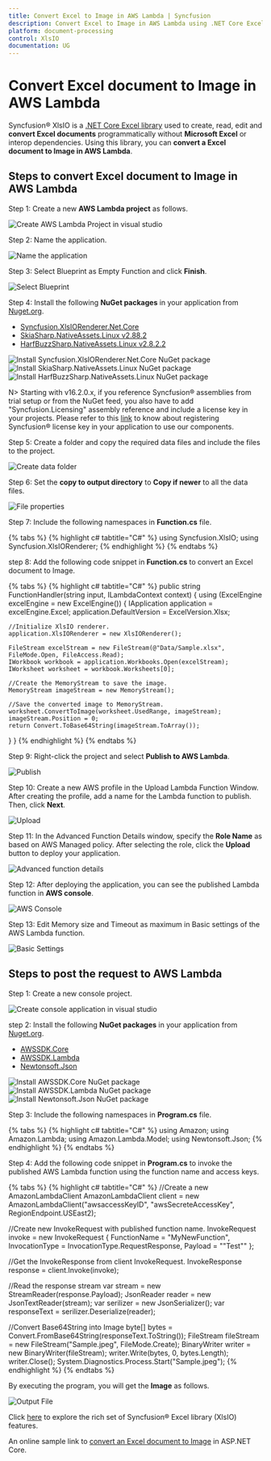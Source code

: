 ```yaml
---
title: Convert Excel to Image in AWS Lambda | Syncfusion
description: Convert Excel to Image in AWS Lambda using .NET Core Excel (XlsIO) library without Microsoft Excel or interop dependencies.
platform: document-processing
control: XlsIO
documentation: UG
---
```


# Convert Excel document to Image in AWS Lambda

Syncfusion&reg; XlsIO is a [.NET Core Excel library](https://www.syncfusion.com/document-processing/excel-framework/net-core) used to create, read, edit and **convert Excel documents** programmatically without **Microsoft Excel** or interop dependencies. Using this library, you can **convert a Excel document to Image in AWS Lambda**.

## Steps to convert Excel document to Image in AWS Lambda

Step 1: Create a new **AWS Lambda project** as follows.

![Create AWS Lambda Project in visual studio](AWS_Images/Lambda_Images/Create_Application.png)

Step 2: Name the application.

![Name the application](AWS_Images/Lambda_Images/Name_the_Application_Image.png)

Step 3: Select Blueprint as Empty Function and click **Finish**.

![Select Blueprint](AWS_Images/Lambda_Images/Empty_Function.png)

Step 4: Install the following **NuGet packages** in your application from [Nuget.org](https://www.nuget.org/).

* [Syncfusion.XlsIORenderer.Net.Core](https://www.nuget.org/packages/Syncfusion.XlsIORenderer.Net.Core) 
* [SkiaSharp.NativeAssets.Linux v2.88.2](https://www.nuget.org/packages/SkiaSharp.NativeAssets.Linux/2.88.2)
* [HarfBuzzSharp.NativeAssets.Linux v2.8.2.2](https://www.nuget.org/packages/HarfBuzzSharp.NativeAssets.Linux/2.8.2.2)

![Install Syncfusion.XlsIORenderer.Net.Core NuGet package](AWS_Images/Lambda_Images/Install_NuGet_Image.png)
![Install SkiaSharp.NativeAssets.Linux NuGet package](AWS_Images/Lambda_Images/SkiaSharp_NuGet_Image.png)
![Install HarfBuzzSharp.NativeAssets.Linux NuGet package](AWS_Images/Lambda_Images/HarfBuzz_NuGet_Image.png)

N> Starting with v16.2.0.x, if you reference Syncfusion&reg; assemblies from trial setup or from the NuGet feed, you also have to add "Syncfusion.Licensing" assembly reference and include a license key in your projects. Please refer to this [link](https://help.syncfusion.com/common/essential-studio/licensing/overview) to know about registering Syncfusion&reg; license key in your application to use our components.

Step 5: Create a folder and copy the required data files and include the files to the project.

![Create data folder](AWS_Images/Lambda_Images/Data_Folder_Image.png)

Step 6: Set the **copy to output directory** to **Copy if newer** to all the data files.

![File properties](AWS_Images/Lambda_Images/Data_Properties_Image.png)

Step 7: Include the following namespaces in **Function.cs** file.

{% tabs %}
{% highlight c# tabtitle="C#" %}
using Syncfusion.XlsIO;
using Syncfusion.XlsIORenderer;
{% endhighlight %}
{% endtabs %}

step 8: Add the following code snippet in **Function.cs** to convert an Excel document to Image.

{% tabs %}
{% highlight c# tabtitle="C#" %}
public string FunctionHandler(string input, ILambdaContext context)
{
  using (ExcelEngine excelEngine = new ExcelEngine())
  {
    IApplication application = excelEngine.Excel;
    application.DefaultVersion = ExcelVersion.Xlsx;

    //Initialize XlsIO renderer.
    application.XlsIORenderer = new XlsIORenderer();

    FileStream excelStream = new FileStream(@"Data/Sample.xlsx", FileMode.Open, FileAccess.Read);
    IWorkbook workbook = application.Workbooks.Open(excelStream);
    IWorksheet worksheet = workbook.Worksheets[0];
            
    //Create the MemoryStream to save the image.      
    MemoryStream imageStream = new MemoryStream();

    //Save the converted image to MemoryStream.
    worksheet.ConvertToImage(worksheet.UsedRange, imageStream);
    imageStream.Position = 0;
    return Convert.ToBase64String(imageStream.ToArray());
  }
}
{% endhighlight %}
{% endtabs %}

Step 9: Right-click the project and select **Publish to AWS Lambda**.

![Publish](AWS_Images/Lambda_Images/Publish_Image.png)

Step 10: Create a new AWS profile in the Upload Lambda Function Window. After creating the profile, add a name for the Lambda function to publish. Then, click **Next**.

![Upload](AWS_Images/Lambda_Images/Upload.png)

Step 11: In the Advanced Function Details window, specify the **Role Name** as based on AWS Managed policy. After selecting the role, click the **Upload** button to deploy your application.

![Advanced function details](AWS_Images/Lambda_Images/Advanced_Function_Details.png)

Step 12: After deploying the application, you can see the published Lambda function in **AWS console**.

![AWS Console](AWS_Images/Lambda_Images/AWS_Console.png)

Step 13: Edit Memory size and Timeout as maximum in Basic settings of the AWS Lambda function.

![Basic Settings](AWS_Images/Lambda_Images/Basic_Settings.png)

## Steps to post the request to AWS Lambda

Step 1: Create a new console project.

![Create console application in visual studio](AWS_Images/Lambda_Images/Console_Application.png)

step 2: Install the following **NuGet packages** in your application from [Nuget.org](https://www.nuget.org/).

* [AWSSDK.Core](https://www.nuget.org/packages/AWSSDK.Core/)
* [AWSSDK.Lambda](https://www.nuget.org/packages/AWSSDK.Lambda/)
* [Newtonsoft.Json](https://www.nuget.org/packages/Newtonsoft.Json/)

![Install AWSSDK.Core NuGet package](AWS_Images/Lambda_Images/Core_NuGet.png)
![Install AWSSDK.Lambda NuGet package](AWS_Images/Lambda_Images/Lambda_NuGet.png)
![Install Newtonsoft.Json NuGet package](AWS_Images/Lambda_Images/Newtonsoft_NuGet.png)

Step 3: Include the following namespaces in **Program.cs** file.

{% tabs %}
{% highlight c# tabtitle="C#" %}
using Amazon;
using Amazon.Lambda;
using Amazon.Lambda.Model;
using Newtonsoft.Json;
{% endhighlight %}
{% endtabs %}

Step 4: Add the following code snippet in **Program.cs** to invoke the published AWS Lambda function using the function name and access keys.

{% tabs %}
{% highlight c# tabtitle="C#" %}
//Create a new AmazonLambdaClient
AmazonLambdaClient client = new AmazonLambdaClient("awsaccessKeyID", "awsSecreteAccessKey", RegionEndpoint.USEast2);
 
//Create new InvokeRequest with published function name.
InvokeRequest invoke = new InvokeRequest
{
  FunctionName = "MyNewFunction",
  InvocationType = InvocationType.RequestResponse,
  Payload = "\"Test\""
};

//Get the InvokeResponse from client InvokeRequest.
InvokeResponse response = client.Invoke(invoke);
 
//Read the response stream
var stream = new StreamReader(response.Payload);
JsonReader reader = new JsonTextReader(stream);
var serilizer = new JsonSerializer();
var responseText = serilizer.Deserialize(reader);

//Convert Base64String into Image
byte[] bytes = Convert.FromBase64String(responseText.ToString());
FileStream fileStream = new FileStream("Sample.jpeg", FileMode.Create);
BinaryWriter writer = new BinaryWriter(fileStream);
writer.Write(bytes, 0, bytes.Length);
writer.Close();
System.Diagnostics.Process.Start("Sample.jpeg");
{% endhighlight %}
{% endtabs %}

By executing the program, you will get the **Image** as follows.

![Output File](AWS_Images/Lambda_Images/ExcelToImage_AWS_Lambda.png)

Click [here](https://www.syncfusion.com/document-processing/excel-framework/net-core) to explore the rich set of Syncfusion&reg; Excel library (XlsIO) features.

An online sample link to [convert an Excel document to Image](https://ej2.syncfusion.com/aspnetcore/Excel/WorksheetToImage#/material3) in ASP.NET Core.
